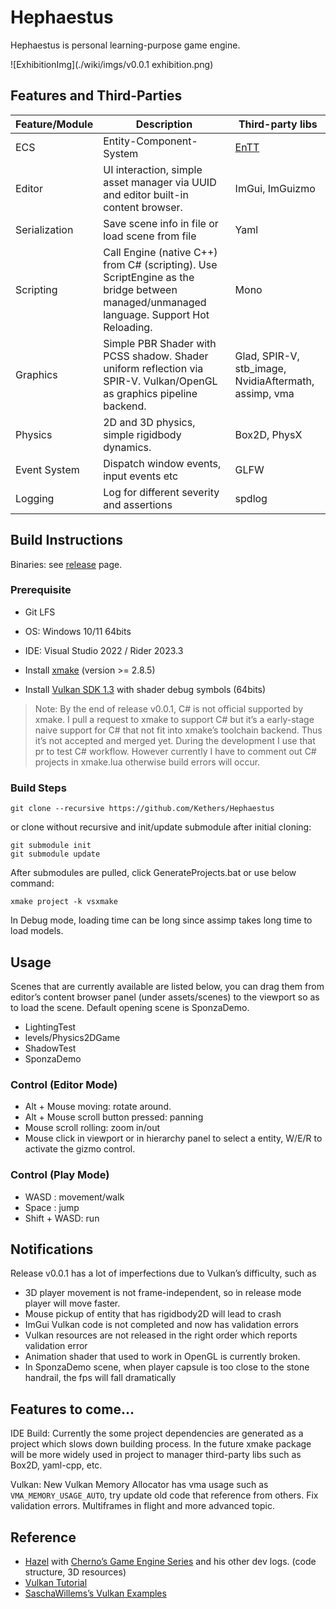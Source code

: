 # Hephaestus
Hephaestus is personal learning-purpose game engine.

![ExhibitionImg](./wiki/imgs/v0.0.1 exhibition.png)



## Features and Third-Parties

| Feature/Module | Description                                                  | Third-party libs                                      |
| -------------- | ------------------------------------------------------------ | ----------------------------------------------------- |
| ECS            | Entity-Component-System                                      | [EnTT](https://github.com/skypjack/entt)              |
| Editor         | UI interaction, simple asset manager via UUID and editor built-in content browser. | ImGui, ImGuizmo                                       |
| Serialization  | Save scene info in file or load scene from file              | Yaml                                                  |
| Scripting      | Call Engine (native C++) from C# (scripting). Use ScriptEngine as the bridge between managed/unmanaged language. Support Hot Reloading. | Mono                                                  |
| Graphics       | Simple PBR Shader with PCSS shadow. Shader uniform reflection via SPIR-V. Vulkan/OpenGL as graphics pipeline backend. | Glad, SPIR-V, stb_image, NvidiaAftermath, assimp, vma |
| Physics        | 2D and 3D physics, simple rigidbody dynamics.                | Box2D, PhysX                                          |
| Event System   | Dispatch window events, input events etc                     | GLFW                                                  |
| Logging        | Log for different severity and assertions                    | spdlog                                                |



## Build Instructions

Binaries: see [release](https://github.com/Kethers/Hephaestus/releases) page.

### Prerequisite

- Git LFS

- OS: Windows 10/11 64bits

- IDE: Visual Studio 2022 / Rider 2023.3
- Install [xmake](https://github.com/xmake-io/xmake) (version >= 2.8.5)
- Install [Vulkan SDK 1.3](https://vulkan.lunarg.com/sdk/home#windows) with shader debug symbols (64bits)

> Note: By the end of release v0.0.1, C# is not official supported by xmake. I pull a request to xmake to support C# but it’s a early-stage naive support for C# that not fit into xmake’s toolchain backend. Thus it’s not accepted and merged yet. During the development I use that pr to test C# workflow. However currently I have to comment out C# projects in xmake.lua otherwise build errors will occur.



### Build Steps

```shell
git clone --recursive https://github.com/Kethers/Hephaestus
```

or clone without recursive and init/update submodule after initial cloning:

```shell
git submodule init
git submodule update
```

After submodules are pulled, click GenerateProjects.bat or use below command:

```shell
xmake project -k vsxmake
```

In Debug mode, loading time can be long since assimp takes long time to load models.



## Usage

Scenes that are currently available are listed below, you can drag them from editor’s content browser panel (under assets/scenes) to the viewport so as to load the scene. Default opening scene is SponzaDemo.

- LightingTest
- levels/Physics2DGame
- ShadowTest
- SponzaDemo



### Control (Editor Mode)

- Alt + Mouse moving: rotate around.
- Alt + Mouse scroll button pressed: panning
- Mouse scroll rolling: zoom in/out
- Mouse click in viewport or in hierarchy panel to select a entity, W/E/R to activate the gizmo control.



### Control (Play Mode)

- WASD : movement/walk
- Space : jump
- Shift + WASD: run



## Notifications

Release v0.0.1 has a lot of imperfections due to Vulkan’s difficulty, such as 

- 3D player movement is not frame-independent, so in release mode player will move faster.
- Mouse pickup of entity that has rigidbody2D will lead to crash
- ImGui Vulkan code is not completed and now has validation errors
- Vulkan resources are not released in the right order which reports validation error
- Animation shader that used to work in OpenGL is currently broken.
- In SponzaDemo scene, when player capsule is too close to the stone handrail, the fps will fall dramatically



## Features to come...

IDE Build: Currently the some project dependencies are generated as a project which slows down building process. In the future xmake package will be more widely used in project to manager third-party libs such as Box2D, yaml-cpp, etc.

Vulkan: New Vulkan Memory Allocator has vma usage such as `VMA_MEMORY_USAGE_AUTO`, try update old code that reference from others. Fix validation errors. Multiframes in flight and more advanced topic.



## Reference

- [Hazel](https://github.com/TheCherno/Hazel) with [Cherno’s Game Engine Series](https://www.youtube.com/playlist?list=PLlrATfBNZ98dC-V-N3m0Go4deliWHPFwT) and his other dev logs. (code structure, 3D resources)
- [Vulkan Tutorial](https://vulkan-tutorial.com/)
- [SaschaWillems’s Vulkan Examples](https://github.com/SaschaWillems/Vulkan)
